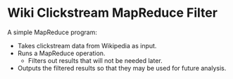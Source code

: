 # Wiki Clickstream MapReduce Filter
A simple MapReduce program:
- Takes clickstream data from Wikipedia as input.
- Runs a MapReduce operation.
    - Filters out results that will not be needed later.
- Outputs the filtered results so that they may be used for future analysis.


